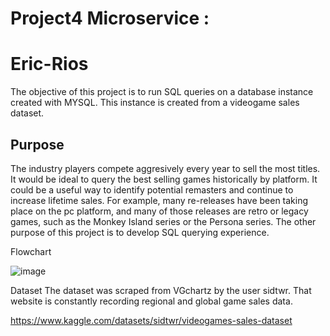 # Project4 Microservice : 
# Eric-Rios
The objective of this project is to run SQL queries on a database instance created with MYSQL. This instance is created from a videogame sales dataset. 

## Purpose
The industry players compete aggresively every year to sell the most titles. It would be ideal to query the best selling games historically by platform. It could be a useful way to identify potential remasters and continue to increase lifetime sales. For example, many re-releases have been taking place on the pc platform, and many of those releases are retro or legacy games, such as the Monkey Island series or the Persona series. The other purpose of this project is to develop SQL querying experience. 

Flowchart


![image](https://user-images.githubusercontent.com/70504872/204965993-58300631-cab7-464e-88ce-dbd45aacf25d.png)




Dataset
The dataset was scraped from VGchartz by the user sidtwr. That website is constantly recording regional and global game sales data.

https://www.kaggle.com/datasets/sidtwr/videogames-sales-dataset
